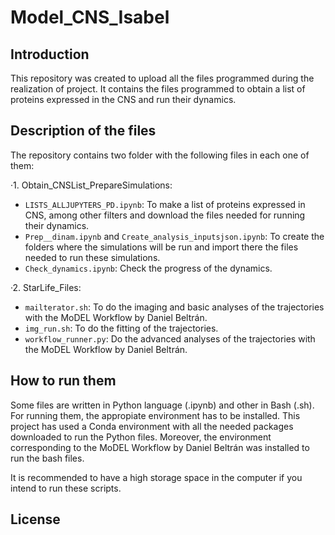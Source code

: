 # Model_CNS_Isabel



## Introduction

This repository was created to upload all the files programmed during the realization of project. It contains the files programmed to obtain a list of proteins expressed in the CNS and run their dynamics. 


## Description of the files 
The repository contains two folder with the following files in each one of them: 

·1. Obtain_CNSList_PrepareSimulations:

- `LISTS_ALLJUPYTERS_PD.ipynb`: To make a list of proteins expressed in CNS, among other filters and download the files needed for running their dynamics. 
- `Prep__dinam.ipynb` and `Create_analysis_inputsjson.ipynb`: To create the folders where the simulations will be run and import there the files needed to run these simulations. 
- `Check_dynamics.ipynb`: Check the progress of the dynamics. 

·2. StarLife_Files:

- `mailterator.sh`: To do the imaging and basic analyses of the trajectories with the MoDEL Workflow by Daniel Beltrán.
- `img_run.sh`: To do the fitting of the trajectories. 
- `workflow_runner.py`: Do the advanced analyses of the trajectories with the MoDEL Workflow by Daniel Beltrán.


## How to run them

Some files are written in Python language (.ipynb) and other in Bash (.sh). For running them, the appropiate environment has to be installed. This project has used a Conda environment with all the needed packages downloaded to run the Python files. Moreover, the environment corresponding to the MoDEL Workflow by Daniel Beltrán was installed to run the bash files. 

It is recommended to have a high storage space in the computer if you intend to run these scripts. 

## License


